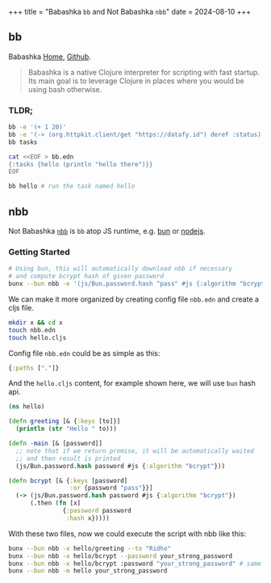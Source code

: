 +++
title = "Babashka `bb` and Not Babashka `nbb`"
date = 2024-08-10
+++

## bb

Babashka [Home](https://babashka.org),
[Github](https://github.com/babashka/babashka).

> Babashka is a native Clojure interpreter for scripting with fast startup. Its
> main goal is to leverage Clojure in places where you would be using bash
> otherwise.

### TLDR;

```bash
bb -e '(+ 1 20)'
bb -e '(-> (org.httpkit.client/get "https://datafy.id") deref :status)'
bb tasks

cat <<EOF > bb.edn
{:tasks {hello (println "hello there")}}
EOF

bb hello # run the task named hello
```

## nbb

Not Babashka [`nbb`](https://github.com/babashka/babashka) is `bb` atop JS
runtime, e.g. [bun](https://bun.sh/) or [nodejs](https://nodejs.org/en).

### Getting Started

```bash
# Using bun, this will automatically download nbb if necessary
# and compute bcrypt hash of given password
bunx --bun nbb -e '(js/Bun.password.hash "pass" #js {:algorithm "bcrypt"})'
```

We can make it more organized by creating config file `nbb.edn` and create a
cljs file.

```bash
mkdir x && cd x
touch nbb.edn
touch hello.cljs
```

Config file `nbb.edn` could be as simple as this:

```clojure
{:paths ["."]}
```

And the `hello.cljs` content, for example shown here, we will use `bun` hash
api.

```clojure
(ns hello)

(defn greeting [& {:keys [to]}]
  (println (str "Hello " to)))

(defn -main [& [password]]
  ;; note that if we return promise, it will be automatically waited
  ;; and then result is printed
  (js/Bun.password.hash password #js {:algorithm "bcrypt"}))

(defn bcrypt [& {:keys [password]
                 :or {password "pass"}}]
  (-> (js/Bun.password.hash password #js {:algorithm "bcrypt"})
      (.then (fn [x]
               {:password password
                :hash x}))))
```

With these two files, now we could execute the script with nbb like this:

```bash
bunx --bun nbb -x hello/greeting --to "Ridho"
bunx --bun nbb -x hello/bcrypt --password your_strong_password
bunx --bun nbb -x hello/bcrypt :password "your_strong_password" # same like above
bunx --bun nbb -m hello your_strong_password
```
